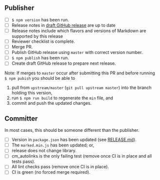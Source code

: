 ## Publisher

- [ ] `$ npm version` has been run.
- [ ] Release notes in [draft GitHub release](https://github.com/markedjs/marked/releases) are up to date
- [ ] Release notes include which flavors and versions of Markdown are supported by this release
- [ ] Reviewer checklist is complete.
- [ ] Merge PR.
- [ ] Publish GitHub release using `master` with correct version number.
- [ ] `$ npm publish` has been run.
- [ ] Create draft GitHub release to prepare next release.

Note: If merges to `master` occur after submitting this PR and before running `$ npm pubish` you should be able to

1. pull from `upstream/master` (`git pull upstream master`) into the branch holding this version,
2. run `$ npm run build` to regenerate the `min` file, and
3. commit and push the updated changes.

## Committer

In most cases, this should be someone different than the publisher.

- [ ] Version in `package.json` has been updated (see [RELEASE.md](https://github.com/markedjs/marked/blob/master/RELEASE.md)).
- [ ] The `marked.min.js` has been updated; or,
- [ ] release does not change library.
- [ ] cm_autolinks is the only failing test (remove once CI is in place and all tests pass).
- [ ] All lint checks pass (remove once CI is in place).
- [ ] CI is green (no forced merge required).
